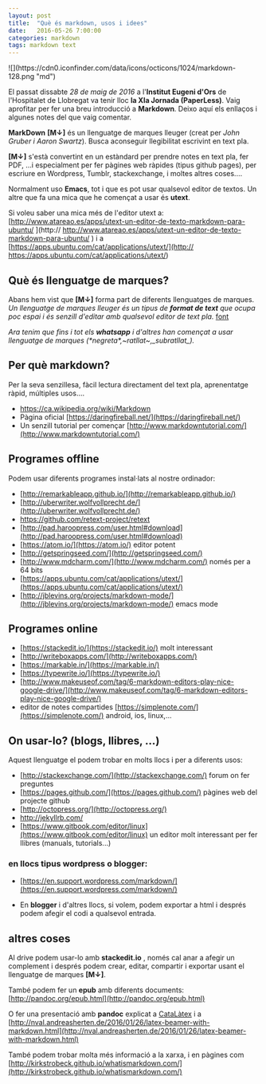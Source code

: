 ```yaml
---
layout: post
title:  "Què és markdown, usos i idees"
date:   2016-05-26 7:00:00
categories: markdown
tags: markdown text
---
```


<meta charset="utf-8" /> 
![](https://cdn0.iconfinder.com/data/icons/octicons/1024/markdown-128.png  "md")

El passat dissabte *28 de maig de 2016* a l'**Institut Eugeni d'Ors** de l'Hospitalet de Llobregat va tenir lloc __la XIa Jornada (PaperLess)__. Vaig aprofitar per fer una breu introducció a **Markdown**. Deixo aquí els enllaços i algunes notes del que vaig comentar.

**MarkDown** **[M↓]** és un llenguatge de marques lleuger (creat per  *John Gruber i Aaron Swartz*). Busca aconseguir llegibilitat escrivint en text pla.

**[M↓]** s'està convertint en un estàndard per prendre notes en text pla, fer PDF, ...i especialment per fer pàgines web ràpides (tipus github pages), per escriure en Wordpress, Tumblr, stackexchange, i moltes altres coses....

Normalment uso **Emacs**, tot i que es pot usar qualsevol editor de textos. Un altre que fa una mica que he començat a usar és **utext**.
 
Si voleu saber una mica més de l'editor utext a: [http://www.atareao.es/apps/utext-un-editor-de-texto-markdown-para-ubuntu/ ](http:// http://www.atareao.es/apps/utext-un-editor-de-texto-markdown-para-ubuntu/ ) i a [https://apps.ubuntu.com/cat/applications/utext/](http:// https://apps.ubuntu.com/cat/applications/utext/)

## Què és llenguatge de marques?
Abans hem vist que **[M↓]** forma part de diferents llenguatges de marques. *Un llenguatge de marques lleuger és un tipus de **format de text** que ocupa poc espai i és senzill d'editar amb qualsevol editor de text pla.*  [font](https://es.wikipedia.org/wiki/Lenguaje_de_marcas_ligero)


*Ara tenim que fins i tot els **whatsapp** i d'altres han començat a usar llenguatge de marques (\*negreta\*,~ratllat~,\_subratllat_).*



## Per què markdown?
Per la seva senzillesa, fàcil lectura directament del text pla, aprenentatge ràpid, múltiples usos....

- [https://ca.wikipedia.org/wiki/Markdown ](https://ca.wikipedia.org/wiki/Markdown )
- Pàgina oficial [https://daringfireball.net/](https://daringfireball.net/)
- Un senzill tutorial per començar [http://www.markdowntutorial.com/](http://www.markdowntutorial.com/)

## Programes offline
Podem usar diferents programes instal·lats al nostre ordinador:

- [http://remarkableapp.github.io/](http://remarkableapp.github.io/)
- [http://uberwriter.wolfvollprecht.de/](http://uberwriter.wolfvollprecht.de/) 
- [https://github.com/retext-project/retext ](https://github.com/retext-project/retext )
- [http://pad.haroopress.com/user.html#download](http://pad.haroopress.com/user.html#download)
- [https://atom.io/](https://atom.io/) editor potent
- [http://getspringseed.com/](http://getspringseed.com/)
- [http://www.mdcharm.com/](http://www.mdcharm.com/) només per a 64 bits
- [https://apps.ubuntu.com/cat/applications/utext/](https://apps.ubuntu.com/cat/applications/utext/)
- [http://jblevins.org/projects/markdown-mode/](http://jblevins.org/projects/markdown-mode/) emacs mode 

## Programes online
- [https://stackedit.io/](https://stackedit.io/) molt interessant 
- [http://writeboxapps.com/](http://writeboxapps.com/)
- [https://markable.in/](https://markable.in/)
- [https://typewrite.io/](https://typewrite.io/)
- [http://www.makeuseof.com/tag/6-markdown-editors-play-nice-google-drive/](http://www.makeuseof.com/tag/6-markdown-editors-play-nice-google-drive/)
- editor de notes compartides [https://simplenote.com/](https://simplenote.com/) android, ios, linux,...

## On usar-lo? (blogs, llibres, ...)
Aquest llenguatge el podem trobar en molts llocs i per a diferents usos:

- [http://stackexchange.com/](http://stackexchange.com/)  forum on fer preguntes
- [https://pages.github.com/](https://pages.github.com/)  pàgines web del projecte github
- [http://octopress.org/](http://octopress.org/) 
- [http://jekyllrb.com/ ](http://jekyllrb.com/ )
- [https://www.gitbook.com/editor/linux](https://www.gitbook.com/editor/linux) un editor molt interessant per fer llibres (manuals, tutorials...)

### en llocs tipus wordpress o blogger:
- [https://en.support.wordpress.com/markdown/](https://en.support.wordpress.com/markdown/)

- En **blogger** i d'altres llocs, si volem, podem exportar a html i després podem afegir el codi a qualsevol entrada.

## altres coses
Al drive podem usar-lo amb **stackedit.io** , només cal anar a afegir un complement i després podem crear, editar, compartir i exportar usant el llenguatge de marques **[M↓]**.

També podem fer un **epub** amb diferents documents: [http://pandoc.org/epub.html](http://pandoc.org/epub.html) 

O fer una presentació amb **pandoc** explicat a [CataLàtex](http://catalatex.blogspot.com/2013/08/de-markdown-beamer-amb-pandoc.html?m=1) i a [http://nval.andreasherten.de/2016/01/26/latex-beamer-with-markdown.html](http://nval.andreasherten.de/2016/01/26/latex-beamer-with-markdown.html)

També podem trobar molta més informació a la xarxa, i en pàgines com [http://kirkstrobeck.github.io/whatismarkdown.com/](http://kirkstrobeck.github.io/whatismarkdown.com/)
